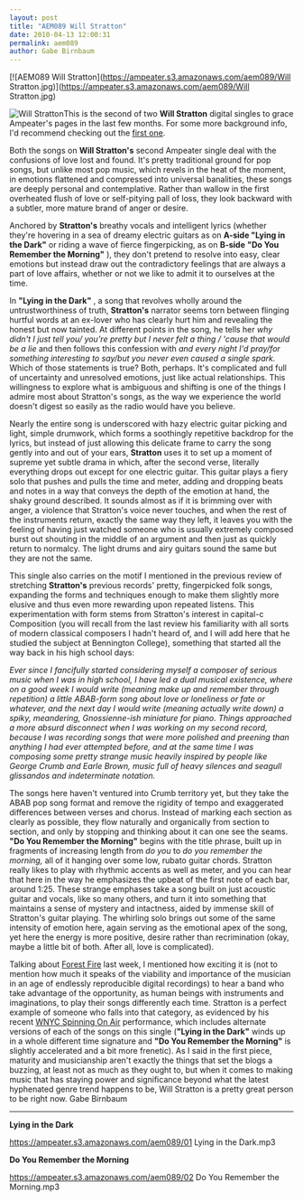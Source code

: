 ```yaml
---
layout: post
title: "AEM089 Will Stratton"
date: 2010-04-13 12:00:31
permalink: aem089
author: Gabe Birnbaum
---
```

[![AEM089 Will Stratton](https://ampeater.s3.amazonaws.com/aem089/Will Stratton.jpg)](https://ampeater.s3.amazonaws.com/aem089/Will Stratton.jpg)

![](http://ampeatermusic.com/wp-content/uploads/2010/04/Will-Stratton.jpg "Will Stratton")This is the second of two **Will Stratton** digital singles to grace Ampeater's pages in the last few months. For some more background info, I'd recommend checking out the [first one](http://www.ampeatermusic.com/aem070).

<!-- more -->

Both the songs on **Will Stratton's** second Ampeater single deal with the confusions of love lost and found. It's pretty traditional ground for pop songs, but unlike most pop music, which revels in the heat of the moment, in emotions flattened and compressed into universal banalities, these songs are deeply personal and contemplative. Rather than wallow in the first overheated flush of love or self-pitying pall of loss, they look backward with a subtler, more mature brand of anger or desire.

Anchored by **Stratton's** breathy vocals and intelligent lyrics (whether they're hovering in a sea of dreamy electric guitars as on **A-side "Lying in the Dark"** or riding a wave of fierce fingerpicking, as on **B-side** **"Do You Remember the Morning"** ), they don't pretend to resolve into easy, clear emotions but instead draw out the contradictory feelings that are always a part of love affairs, whether or not we like to admit it to ourselves at the time.

In **"Lying in the Dark"** , a song that revolves wholly around the untrustworthiness of truth, **Stratton's** narrator seems torn between flinging hurtful words at an ex-lover who has clearly hurt him and revealing the honest but now tainted. At different points in the song, he tells her _why didn't I just tell you/ you're pretty but I never felt a thing / 'cause that would be a lie_ and then follows this confession with _and every night I'd pray/for something interesting to say/but you never even caused a single spark._ Which of those statements is true? Both, perhaps. It's complicated and full of uncertainty and unresolved emotions, just like actual relationships. This willingness to explore what is ambiguous and shifting is one of the things I admire most about Stratton's songs, as the way we experience the world doesn't digest so easily as the radio would have you believe.

Nearly the entire song is underscored with hazy electric guitar picking and light, simple drumwork, which forms a soothingly repetitive backdrop for the lyrics, but instead of just allowing this delicate frame to carry the song gently into and out of your ears, **Stratton** uses it to set up a moment of supreme yet subtle drama in which, after the second verse, literally everything drops out except for one electric guitar. This guitar plays a fiery solo that pushes and pulls the time and meter, adding and dropping beats and notes in a way that conveys the depth of the emotion at hand, the shaky ground described. It sounds almost as if it is brimming over with anger, a violence that Stratton's voice never touches, and when the rest of the instruments return, exactly the same way they left, it leaves you with the feeling of having just watched someone who is usually extremely composed burst out shouting in the middle of an argument and then just as quickly return to normalcy. The light drums and airy guitars sound the same but they are not the same.

This single also carries on the motif I mentioned in the previous review of stretching **Stratton's** previous records' pretty, fingerpicked folk songs, expanding the forms and techniques enough to make them slightly more elusive and thus even more rewarding upon repeated listens. This experimentation with form stems from Stratton's interest in capital-c Composition (you will recall from the last review his familiarity with all sorts of modern classical composers I hadn't heard of, and I will add here that he studied the subject at Bennington College), something that started all the way back in his high school days:

_Ever since I fancifully started considering myself a composer of serious music when I was in high school, I have led a dual musical existence, where on a good week I would write (meaning make up and remember through repetition) a little ABAB-form song about love or loneliness or fate or whatever, and the next day I would write (meaning actually write down) a spiky, meandering, Gnossienne-ish miniature for piano. Things approached a more absurd disconnect when I was working on my second record, because I was recording songs that were more polished and preening than anything I had ever attempted before, and at the same time I was composing some pretty strange music heavily inspired by people like George Crumb and Earle Brown, music full of heavy silences and seagull glissandos and indeterminate notation._

The songs here haven't ventured into Crumb territory yet, but they take the ABAB pop song format and remove the rigidity of tempo and exaggerated differences between verses and chorus. Instead of marking each section as clearly as possible, they flow naturally and organically from section to section, and only by stopping and thinking about it can one see the seams. **"Do You Remember the Morning"** begins with the title phrase, built up in fragments of increasing length from _do you_ to _do you remember the morning,_ all of it hanging over some low, rubato guitar chords. Stratton really likes to play with rhythmic accents as well as meter, and you can hear that here in the way he emphasizes the upbeat of the first note of each bar, around 1:25. These strange emphases take a song built on just acoustic guitar and vocals, like so many others, and turn it into something that maintains a sense of mystery and intactness, aided by immense skill of Stratton's guitar playing. The whirling solo brings out some of the same intensity of emotion here, again serving as the emotional apex of the song, yet here the energy is more positive, desire rather than recrimination (okay, maybe a little bit of both. After all, love is complicated).

Talking about [Forest Fire](http://www.ampeatermusic.com/aem084) last week, I mentioned how exciting it is (not to mention how much it speaks of the viability and importance of the musician in an age of endlessly reproducible digital recordings) to hear a band who take advantage of the opportunity, as human beings with instruments and imaginations, to play their songs differently each time. Stratton is a perfect example of someone who falls into that category, as evidenced by his recent [WNYC Spinning On Air](http://www.wnyc.org/shows/spinning/episodes/2010/03/14) performance, which includes alternate versions of each of the songs on this single (**"Lying in the Dark"** winds up in a whole different time signature and **"Do You Remember the Morning"** is slightly accelerated and a bit more frenetic). As I said in the first piece, maturity and musicianship aren't exactly the things that set the blogs a buzzing, at least not as much as they ought to, but when it comes to making music that has staying power and significance beyond what the latest hyphenated genre trend happens to be, Will Stratton is a pretty great person to be right now. Gabe Birnbaum

---

**Lying in the Dark**

https://ampeater.s3.amazonaws.com/aem089/01 Lying in the Dark.mp3

**Do You Remember the Morning**

https://ampeater.s3.amazonaws.com/aem089/02 Do You Remember the Morning.mp3


